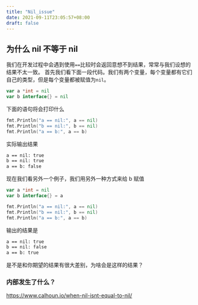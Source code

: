 ```yaml
---
title: "Nil_issue"
date: 2021-09-11T23:05:57+08:00
draft: false
---
```


## 为什么 nil 不等于 nil

我们在开发过程中会遇到使用`==`比较时会返回意想不到结果，常常与我们设想的结果不太一致。
首先我们看下面一段代码。我们有两个变量，每个变量都有它们自己的类型，但是每个变量都被赋值为`nil`。

```go
var a *int = nil
var b interface{} = nil
```

下面的语句将会打印什么

```go
fmt.Println("a == nil:", a == nil)
fmt.Println("b == nil:", b == nil)
fmt.Println("a == b:", a == b)
```

实际输出结果

```bash
a == nil: true
b == nil: true
a == b: false
```

现在我们看另外一个例子，我们用另外一种方式来给 b 赋值

```go
var a *int = nil
var b interface{} = a

fmt.Println("a == nil:", a == nil)
fmt.Println("b == nil:", b == nil)
fmt.Println("a == b:", a == b)
```

输出的结果是

```bash
a == nil: true
b == nil: false
a == b: true
```

是不是和你期望的结果有很大差别，为啥会是这样的结果？

### 内部发生了什么？









https://www.calhoun.io/when-nil-isnt-equal-to-nil/













